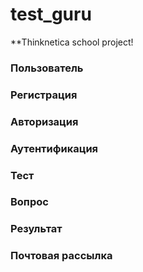 # test_guru

**Thinknetica school project!

### Пользователь
### Регистрация
### Авторизация
### Аутентификация
### Тест
### Вопрос
### Результат
### Почтовая рассылка